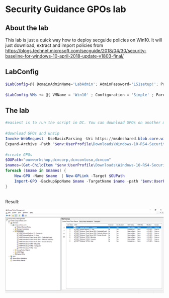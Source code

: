 # Security Guidance GPOs lab

## About the lab

This lab is just a quick way how to deploy secguide policies on Win10. It will just download, extract and import policies from https://blogs.technet.microsoft.com/secguide/2018/04/30/security-baseline-for-windows-10-april-2018-update-v1803-final/

## LabConfig

```PowerShell
$LabConfig=@{ DomainAdminName='LabAdmin'; AdminPassword='LS1setup!'; Prefix = 'WSLab-'; SwitchName = 'LabSwitch'; DCEdition='4'; DCVMProcessorCount=4 ; AdditionalNetworksConfig=@(); VMs=@(); ServerVHDs=@(); Internet=$true; CreateClientParent=$true}

$LabConfig.VMs += @{ VMName = 'Win10' ; Configuration = 'Simple' ; ParentVHD = 'Win10_G2.vhdx'  ; MemoryStartupBytes= 1GB ; AddToolsVHD=$True ; DisableWCF=$True }

```

## The lab

```PowerShell
#easiest is to run the script in DC. You can download GPOs on another machine and just file copy into dc Downloads

#download GPOs and unzip
Invoke-WebRequest -UseBasicParsing -Uri https://msdnshared.blob.core.windows.net/media/2018/04/Windows-10-RS4-Security-Baseline-FINAL.zip -OutFile "$env:UserProfile\Downloads\Windows-10-RS4-Security-Baseline-FINAL.zip"
Expand-Archive -Path "$env:UserProfile\Downloads\Windows-10-RS4-Security-Baseline-FINAL.zip" -DestinationPath "$env:UserProfile\Downloads\"

#create GPOs
$OUPath="ou=workshop,dc=corp,dc=contoso,dc=com"
$names=(Get-ChildItem "$env:UserProfile\Downloads\Windows-10-RS4-Security-Baseline-FINAL\GP Reports").BaseName
foreach ($name in $names) {
    New-GPO -Name $name  | New-GPLink -Target $OUPath
    Import-GPO -BackupGpoName $name -TargetName $name -path "$env:UserProfile\Downloads\Windows-10-RS4-Security-Baseline-FINAL\GPOs"
}
 
```

Result:

![](/Scenarios/SecGuide%20GPOs/screenshots/GPOs.png)

